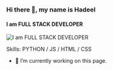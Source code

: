 ### Hi there 👋, my name is Hadeel
#### I am FULL STACK DEVELOPER
![I am FULL STACK DEVELOPER](https://arturssmirnovs.github.io/github-profile-readme-generator/images/banner.png)


Skills: PYTHON / JS / HTML / CSS

- 🔭 I’m currently working on this page. 




